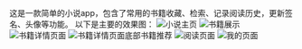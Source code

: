 这是一款简单的小说app，包含了常用的书籍收藏、检索、记录阅读历史，更新签名、头像等功能。
以下是主要的效果图：
![小说主页](https://github.com/hljandroid/fun_read/blob/master/screenShots/home.png)
![书籍展示](https://github.com/hljandroid/fun_read/blob/master/screenShots/shelf.png)
![书籍详情页面](https://github.com/hljandroid/fun_read/blob/master/screenShots/book_info1.png)
![书籍详情页面底部书籍推荐](https://github.com/hljandroid/fun_read/blob/master/screenShots/book_info2.png)
![ 阅读页面](https://github.com/hljandroid/fun_read/blob/master/screenShots/read.png)
![我的页面](https://github.com/hljandroid/fun_read/blob/master/screenShots/persion.png)
